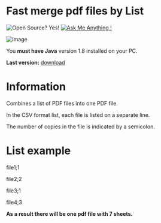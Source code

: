 # Fast merge pdf files by List
![Open Source? Yes!](https://badgen.net/badge/Open%20Source%20%3F/Yes%21/blue?icon=github)
[![Ask Me Anything !](https://img.shields.io/badge/Ask%20me-anything-1abc9c.svg)](https://avandy-news.ru/index-en.html)

![image](https://github.com/user-attachments/assets/233c05e3-c955-4855-a468-11a0ea876f2e)


You **must have Java** version 1.8 installed on your PC.

**Last version:**
[download](https://github.com/mrprogre/merge-pdf-by-list/raw/master/merge-pdf-by-list.jar)



# Information

Combines a list of PDF files into one PDF file.

In the CSV format list, each file is listed on a separate line.

The number of copies in the file is indicated by a semicolon.

# List example

file1;1

file2;2

file3;1

file4;3

**As a result there will be one pdf file with 7 sheets.**
